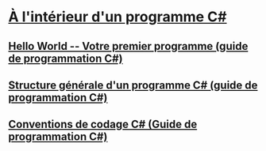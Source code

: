 # [À l'intérieur d'un programme C#](index.md)
## [Hello World -- Votre premier programme (guide de programmation C#)](hello-world-your-first-program.md)
## [Structure générale d'un programme C# (guide de programmation C#)](general-structure-of-a-csharp-program.md)
## [Conventions de codage C# (Guide de programmation C#)](coding-conventions.md)
